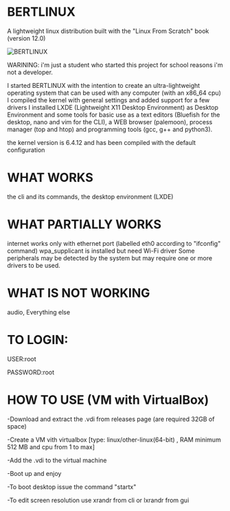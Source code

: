 # BERTLINUX


A lightweight linux distribution built with the "Linux From Scratch" book (version 12.0)

![BERTLINUX](https://github.com/gbertuzzi05/BERTLINUX/assets/106744847/12d48007-3e45-4c46-83ba-041beca3e2bf)





WARINING: i'm just a student who started this project for school reasons i'm not a developer.





I started BERTLINUX with the intention to create an ultra-lightweight operating system that can be used with any computer (with an x86_64 cpu)
I compiled the kernel with general settings and added support for a few drivers
I installed LXDE (Lightweight X11 Desktop Environment) as Desktop Environment and some tools for basic use as a text editors (Bluefish for the desktop, nano and vim for the CLI), a WEB browser (palemoon), process manager (top and htop) and programming tools (gcc, g++ and python3).

the kernel version is 6.4.12 and has been compiled with the default configuration

# WHAT WORKS



the cli and its commands, the desktop environment (LXDE) 

# WHAT PARTIALLY WORKS


internet works only with ethernet port (labelled eth0 according to "ifconfig" command) wpa_supplicant is installed but need Wi-Fi driver
Some peripherals may be detected by the system but may require one or more drivers to be used.
# WHAT IS NOT WORKING


audio, Everything else


# TO LOGIN:

USER:root

PASSWORD:root





# HOW TO USE (VM with VirtualBox)
-Download and extract the .vdi from releases page (are required 32GB of space)


-Create a VM vith virtualbox [type: linux/other-linux(64-bit) , RAM minimum 512 MB and cpu from 1 to max]


-Add the .vdi to the virtual machine


-Boot up and enjoy

-To boot desktop issue the command "startx"

-To edit screen resolution use xrandr from cli or lxrandr from gui
